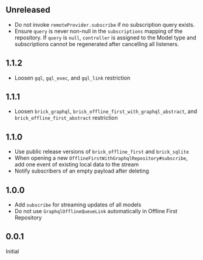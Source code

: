 ## Unreleased

* Do not invoke `remoteProvider.subscribe` if no subscription query exists.
* Ensure `query` is never non-null in the `subscriptions` mapping of the repository. If `query` is `null`, `controller` is assigned to the Model type and subscriptions cannot be regenerated after cancelling all listeners.

## 1.1.2

* Loosen `gql`, `gql_exec`, and `gql_link` restriction

## 1.1.1

* Loosen `brick_graphql`, `brick_offline_first_with_graphql_abstract`, and `brick_offline_first_abstract` restriction

## 1.1.0

* Use public release versions of `brick_offline_first` and `brick_sqlite`
* When opening a new `OfflineFirstWithGraphqlRepository#subscribe`, add one event of existing local data to the stream
* Notify subscribers of an empty payload after deleting

## 1.0.0

* Add `subscribe` for streaming updates of all models
* Do not use `GraphqlOfflineQueueLink` automatically in Offline First Repository

## 0.0.1

Initial
